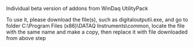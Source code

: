 Individual beta version of addons from WinDaq UtilityPack

To use it, please download the file(s), such as digitaloutputii.exe, and go to folder C:\Program Files (x86)\DATAQ Instruments\common, locate the file with the same name and make a copy, then replace it with file downloaded from above step
